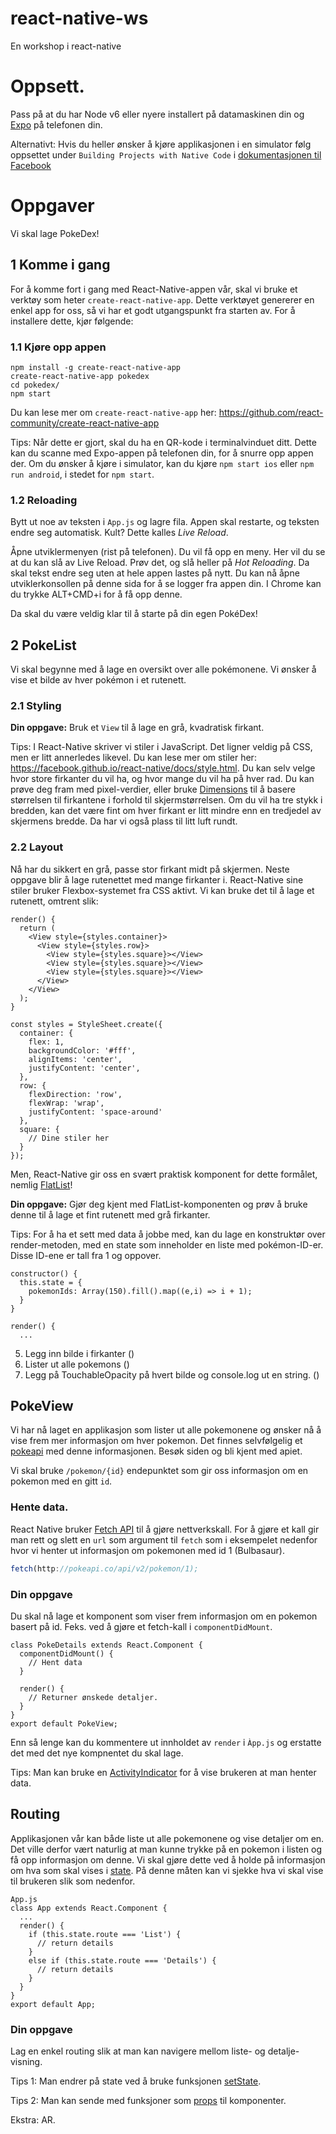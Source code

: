 # react-native-ws
En workshop i react-native

# Oppsett.
Pass på at du har Node v6 eller nyere installert på datamaskinen din og [Expo](https://expo.io) på telefonen din.

Alternativt: Hvis du heller ønsker å kjøre applikasjonen i en simulator følg oppsettet under `Building Projects with Native Code` i [dokumentasjonen til Facebook](https://facebook.github.io/react-native/docs/getting-started.html)

# Oppgaver

Vi skal lage PokeDex!

## 1 Komme i gang

For å komme fort i gang med React-Native-appen vår, skal vi bruke et verktøy som heter `create-react-native-app`.
Dette verktøyet genererer en enkel app for oss, så vi har et godt utgangspunkt fra starten av. For å installere dette, kjør følgende:

### 1.1 Kjøre opp appen

```
npm install -g create-react-native-app
create-react-native-app pokedex
cd pokedex/
npm start
```
Du kan lese mer om `create-react-native-app` her: https://github.com/react-community/create-react-native-app

Tips: Når dette er gjort, skal du ha en QR-kode i terminalvinduet ditt. Dette kan du scanne med Expo-appen på telefonen din, for å snurre opp appen der. Om du ønsker å kjøre i simulator, kan du kjøre `npm start ios` eller `npm run android`, i stedet for `npm start`.

### 1.2 Reloading

Bytt ut noe av teksten i `App.js` og lagre fila. Appen skal restarte, og teksten endre seg automatisk. Kult? Dette kalles _Live Reload_.

Åpne utviklermenyen (rist på telefonen). Du vil få opp en meny. Her vil du se at du kan slå av Live Reload. Prøv det, og slå heller på _Hot Reloading_. Da skal tekst endre seg uten at hele appen lastes på nytt. Du kan nå åpne utviklerkonsollen på denne sida for å se logger fra appen din. I Chrome kan du trykke ALT+CMD+i for å få opp denne.

Da skal du være veldig klar til å starte på din egen PokéDex!

## 2 PokeList

Vi skal begynne med å lage en oversikt over alle pokémonene. Vi ønsker å vise et bilde av hver pokémon i et rutenett.

### 2.1 Styling
**Din oppgave:** Bruk et `View` til å lage en grå, kvadratisk firkant.

Tips: I React-Native skriver vi stiler i JavaScript. Det ligner veldig på CSS, men er litt annerledes likevel. Du kan lese mer om stiler her:  https://facebook.github.io/react-native/docs/style.html. Du kan selv velge hvor store firkanter du vil ha, og hvor mange du vil ha på hver rad. Du kan prøve deg fram med pixel-verdier, eller bruke [Dimensions](https://facebook.github.io/react-native/docs/dimensions.html) til å basere størrelsen til firkantene i forhold til skjermstørrelsen. Om du vil ha tre stykk i bredden, kan det være fint om hver firkant er litt mindre enn en tredjedel av skjermens bredde. Da har vi også plass til litt luft rundt.


### 2.2 Layout
Nå har du sikkert en grå, passe stor firkant midt på skjermen. Neste oppgave blir å lage rutenettet med mange firkanter i. React-Native sine stiler bruker Flexbox-systemet fra CSS aktivt. Vi kan bruke det til å lage et rutenett, omtrent slik:

```
render() {
  return (
    <View style={styles.container}>
      <View style={styles.row}>
        <View style={styles.square}></View>
        <View style={styles.square}></View>
        <View style={styles.square}></View>
      </View>
    </View>
  );
}

const styles = StyleSheet.create({
  container: {
    flex: 1,
    backgroundColor: '#fff',
    alignItems: 'center',
    justifyContent: 'center',
  },
  row: {
    flexDirection: 'row',
    flexWrap: 'wrap',
    justifyContent: 'space-around'
  },
  square: {
    // Dine stiler her
  }
});

```

Men, React-Native gir oss en svært praktisk komponent for dette formålet, nemlig [FlatList](https://facebook.github.io/react-native/docs/flatlist.html)!

**Din oppgave:** Gjør deg kjent med FlatList-komponenten og prøv å bruke denne til å lage et fint rutenett med grå firkanter.

Tips: For å ha et sett med data å jobbe med, kan du lage en konstruktør over render-metoden, med en state som inneholder en liste med pokémon-ID-er. Disse ID-ene er tall fra 1 og oppover.

```
constructor() {
  this.state = {
    pokemonIds: Array(150).fill().map((e,i) => i + 1);
  }
}

render() {
  ...
```

5. Legg inn bilde i firkanter (<Image/>)
6. Lister ut alle pokemons (<FlatList/>)
7. Legg på TouchableOpacity på hvert bilde og console.log ut en string. (<TouchableOpacity />)

## PokeView

Vi har nå laget en applikasjon som lister ut alle pokemonene og ønsker nå å vise frem mer informasjon om hver pokemon.
Det finnes selvfølgelig et [pokeapi](https://pokeapi.co/) med denne informasjonen. Besøk siden og bli kjent med apiet.

Vi skal bruke `/pokemon/{id}` endepunktet som gir oss informasjon om en pokemon med en gitt `id`.

### Hente data.
React Native bruker [Fetch API](https://developer.mozilla.org/en-US/docs/Web/API/Fetch_API) til å gjøre nettverkskall.
For å gjøre et kall gir man rett og slett en `url` som argument til `fetch` som i eksempelet nedenfor hvor vi henter ut
informasjon om pokemonen med id 1 (Bulbasaur).

```javascript
fetch(http://pokeapi.co/api/v2/pokemon/1);
```

### Din oppgave

Du skal nå lage et komponent som viser frem informasjon om en pokemon basert på id. Feks. ved å gjøre et fetch-kall i
`componentDidMount`.

```
class PokeDetails extends React.Component {
  componentDidMount() {
    // Hent data
  }

  render() {
    // Returner ønskede detaljer.
  }
}
export default PokeView;

```

Enn så lenge kan du kommentere ut innholdet av `render` i `Àpp.js` og erstatte det med det nye kompnentet du skal lage.

Tips: Man kan bruke en [ActivityIndicator](https://facebook.github.io/react-native/docs/activityindicator.html) for å vise brukeren at man henter data.

## Routing

Applikasjonen vår kan både liste ut alle pokemonene og vise detaljer om en. Det ville derfor vært naturlig at man
kunne trykke på en pokemon i listen og få opp informasjon om denne. Vi skal gjøre dette ved å holde på informasjon om
hva som skal vises i [state](https://facebook.github.io/react-native/docs/state.html). På denne måten kan vi sjekke hva vi skal vise til brukeren slik som nedenfor.

```
App.js
class App extends React.Component {
  ...
  render() {
    if (this.state.route === 'List') {
      // return details
    }
    else if (this.state.route === 'Details') {
      // return details
    }
  }
}
export default App;

```

### Din oppgave

Lag en enkel routing slik at man kan navigere mellom liste- og detalje-visning.


Tips 1: Man endrer på state ved å bruke funksjonen [setState](https://facebook.github.io/react-native/docs/state.html).

Tips 2: Man kan sende med funksjoner som [props](https://facebook.github.io/react-native/docs/props.html) til komponenter.


Ekstra: AR.
